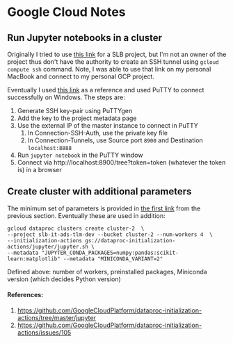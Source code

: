 # Google Cloud Notes
## Run Jupyter notebooks in a cluster
Originally I tried to use [this link](https://cloud.google.com/dataproc/docs/tutorials/jupyter-notebook) for a SLB project, but I'm not an owner of the project thus don't have the authority to create an SSH tunnel using `gcloud compute ssh` command. Note, I was able to use that link on my personal MacBook and connect to my personal GCP project.



Eventually I used [this link](https://cloud.google.com/compute/docs/instances/connecting-to-instance) as a reference and used PuTTY to connect successfully on Windows. The steps are:

1. Generate SSH key-pair using PuTTYgen
2. Add the key to the project metadata page
3. Use the external IP of the master instance to connect in PuTTY
   1. In Connection-SSH-Auth, use the private key file
   2. In Connection-Tunnels, use Source port `8900` and Destination `localhost:8888`
4. Run `jupyter notebook` in the PuTTY window
5. Connect via http://localhost:8900/tree?token=token (whatever the token is) in a browser

## Create cluster with additional parameters
The minimum set of parameters is provided in [the first link](https://cloud.google.com/dataproc/docs/tutorials/jupyter-notebook) from the previous section. Eventually these are used in addition:
```
gcloud dataproc clusters create cluster-2  \
--project slb-it-ads-tlm-dev --bucket cluster-2 --num-workers 4  \
--initialization-actions gs://dataproc-initialization-actions/jupyter/jupyter.sh \
--metadata "JUPYTER_CONDA_PACKAGES=numpy:pandas:scikit-learn:matplotlib" --metadata "MINICONDA_VARIANT=2"
```
Defined above: number of workers, preinstalled packages, Miniconda version (which decides Python version)

#### References:
1. https://github.com/GoogleCloudPlatform/dataproc-initialization-actions/tree/master/jupyter
2. https://github.com/GoogleCloudPlatform/dataproc-initialization-actions/issues/105
